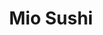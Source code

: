 ---
layout: place
title: "Mio Sushi"
permalink: /washington/vancouver/mio-sushi.html
stateAbbr: WA
stateName: Washington
cityName: Vancouver
seo:
  name: "Mio Sushi"
  type: Restaurant
  links: null
description: "Looking for sushi in Vancouver, Washington? Check out Mio Sushi for a delightful Japanese dining experience. Enjoy a variety of sushi and other dishes in a w..."
place_id: ChIJFcn82OutlVQRkEBq06ym5Fw
photos:
  - name: >-
      places/ChIJFcn82OutlVQRkEBq06ym5Fw/photos/AeeoHcJ0fwQYESm-Jv0vW72TZMt6MG3yTRfrtwy8nlpWcO2IkftqXmnAEvYSBWreC2oNKm0bSsZym3HSdjczJg655AwTiGQyLJBFhcZBgq5TvQ1gOQ6MzTdbnE8RbAT5gZiRLe7sS1i39lMsIZsryiyXwH5Kk0F51gbDW9K6bGF6XP-LKD2XT9wVKipVcX9Qsj3WOXA48FCXQohU1zXMeDjiRw_APILUyAzbLAxS_iCm7w4NvujIe3SSTlOrwSnQ5JFWp4yhEs5ioaCWubb6TTEe1liaSqRg3GAW82gq1OETSd7OvIh_i0_xJb2FU0pmOUTs6H8zOrZ7RoyugUa0j-QK5BTQvOsSe4atAwsESurobzdvXBvPqVSfiW1gWu0bEbcIHQAeE-RpnruV9Tg4S4gjyG8eWaUrrprr40y0T5g71DSLBg
    widthPx: 4000
    heightPx: 2252
    authorAttributions:
      - displayName: Mike P
        uri: https://maps.google.com/maps/contrib/110489686673379404222
        photoUri: >-
          https://lh3.googleusercontent.com/a-/ALV-UjU468mMPRogatRQTZWKnAMmd6eAMSLRWJC811LetrzwvUz_Ke9-ZA=s100-p-k-no-mo
    flagContentUri: >-
      https://www.google.com/local/imagery/report/?cb_client=maps_api_places.places_api&image_key=!1e10!2sCIHM0ogKEICAgICm69GVMg&hl=en-US
    googleMapsUri: >-
      https://www.google.com/maps/place//data=!3m4!1e2!3m2!1sCIHM0ogKEICAgICm69GVMg!2e10!4m2!3m1!1s0x5495adebd8fcc915:0x5ce4a6acd36a4090
  - name: >-
      places/ChIJFcn82OutlVQRkEBq06ym5Fw/photos/AeeoHcJR6nbjPv4_y2cmn9EaUBydAgQ1lz5zNXNSxY9o1jafkFe1mvjnPndPundD_jZiWu2BDPv_pH5PcJiCkfbDISYqxvRhuOQS0gOKVPBuLYMVJ85-zhWFEwIctiOpsdgUoSWJyFMK6UyBQjS9jle-ao9_RQBcRqpL89jvN-AschwGBjoZmoTbII7tg9gMtZeo-O5MOo2gUe_8wwqxhRyDFuXDNq7yQ6_ZHe2Iu16YHLaDjCz8OEZldE1B58yAUoH8f8ETRKEebvZO_CjhO5uaNR478VkslHSfoAt9f2bZ1wdn4dXftlJbZqX4UJ6BKGJTonYZnH6KhM2SPAV4yoYLXy61gbm_ScMrkmoAriZnTjRS1R8KDeHWDc6t417U_YL-7mc1g8HkdceM1dwOvfDWls-F_VxE77Y1wV8g4i2FDg8
    widthPx: 4783
    heightPx: 2988
    authorAttributions:
      - displayName: Cassandra Stedham
        uri: https://maps.google.com/maps/contrib/118340849586129051832
        photoUri: >-
          https://lh3.googleusercontent.com/a-/ALV-UjUi6iE2qz_hYbF5fVU3ZTXMiz6rvVCqrQ9Itv-2eU9u1jVCw2gJ=s100-p-k-no-mo
    flagContentUri: >-
      https://www.google.com/local/imagery/report/?cb_client=maps_api_places.places_api&image_key=!1e10!2sCIHM0ogKEICAgID4wNzlbg&hl=en-US
    googleMapsUri: >-
      https://www.google.com/maps/place//data=!3m4!1e2!3m2!1sCIHM0ogKEICAgID4wNzlbg!2e10!4m2!3m1!1s0x5495adebd8fcc915:0x5ce4a6acd36a4090
  - name: >-
      places/ChIJFcn82OutlVQRkEBq06ym5Fw/photos/AeeoHcL2ICcDohOZsSQHUVvoB2tigjrD4zO0RUPudHWc5FJWYKGYl9L62TBNq_MNBw8LqjWYZnW35RwQ1JhQ3G2Qtlv9DJ_-TIBXHDZISFKB9t3cyjh6PwV_Vc0gW5P9oh21ZfTZOuHuTsrMxLRnrGJ1l97s7XkrE5lPQG1wl5BCwKfQA-wKkTwUqmqcQw-6ASSDbsyqyqtmLOhkYuzL6LHmOGcwHEUYCEd_0f3T4NbSCCQs7_P4NXPAo6dOIIvxgog0gONuLJ0VcJERotun8-EEp0WTLCgcpNuWy2zO2uE616B7XbnpiQAzxRUKLmst4g1HvFL_yfqc7BfEaIVEIX3dKwh9PzXC26Ug5cFAGhC85VWurUURKj8NRAomHjJR0D2jGeqDZATEIt2wf4YJthsqW5QEkM2z763cLk-MU4Fnlc0
    widthPx: 4000
    heightPx: 3000
    authorAttributions:
      - displayName: Angus Fish (angus fish)
        uri: https://maps.google.com/maps/contrib/108702455212449661805
        photoUri: >-
          https://lh3.googleusercontent.com/a-/ALV-UjXlRB5Y0UbVGY_6W132PEWC7AVTqoDBAmvEJuoLbVW5lkaelLDPcw=s100-p-k-no-mo
    flagContentUri: >-
      https://www.google.com/local/imagery/report/?cb_client=maps_api_places.places_api&image_key=!1e10!2sCIHM0ogKEICAgICj_bODQQ&hl=en-US
    googleMapsUri: >-
      https://www.google.com/maps/place//data=!3m4!1e2!3m2!1sCIHM0ogKEICAgICj_bODQQ!2e10!4m2!3m1!1s0x5495adebd8fcc915:0x5ce4a6acd36a4090
  - name: >-
      places/ChIJFcn82OutlVQRkEBq06ym5Fw/photos/AeeoHcLFxDBnSieYHr1No4UqBtkqCix22rAwbvWV6zeAyWmpfa8FymEm9sJ3hpfHHjceQ7WR_5fDjOou4Qaeu3ZHFNhUTwa7yOqC9BUHZ7f4JqqwDLs1ZNleXn9gz5Kjhas4nw2-UM6zkVM3sN6WgVxrb6iw2th89nYebZf3WhRUzzaQADS-999wkrfBnOjV4scjsP-X9AA1doqCW8yLWBbDkfVxabwEze-uppbHjbpVNLYXmtk8f8oCOyZaBTCiSkLsvxMVyqnjUSiQ7pOBQzhebKrtq7TatowjLHYo3Y1VveSLr9PUA4GHkvRwWzqTFsofOL4cZJOOihJYqv5OGrST_wQyWQR-zsyxmt-1ZDOJIe8GN2J0BUgbVc1t2PdhO_ZgRVUKkLzQk8BoLpi6OrS3kezXAucNHb5D0-eAsKLvpfzDWw
    widthPx: 4000
    heightPx: 3000
    authorAttributions:
      - displayName: b w
        uri: https://maps.google.com/maps/contrib/117055738612047570802
        photoUri: >-
          https://lh3.googleusercontent.com/a-/ALV-UjU988CKA-QFDFEIx2-o3A4e5z8VWQmB77vKRm0GxOHt8UBhzwWq=s100-p-k-no-mo
    flagContentUri: >-
      https://www.google.com/local/imagery/report/?cb_client=maps_api_places.places_api&image_key=!1e10!2sCIHM0ogKEICAgMCQ2fDhVA&hl=en-US
    googleMapsUri: >-
      https://www.google.com/maps/place//data=!3m4!1e2!3m2!1sCIHM0ogKEICAgMCQ2fDhVA!2e10!4m2!3m1!1s0x5495adebd8fcc915:0x5ce4a6acd36a4090
  - name: >-
      places/ChIJFcn82OutlVQRkEBq06ym5Fw/photos/AeeoHcKavwJrAV-cdkIGUfMY5mybrFSGFtbnhNv4niTeVmiM8wShca27wclg5lfnkowzzkNNtDCkolorbcUCKnd46D_jbz9Hokrlh5EJcddb6ZNvOB5gICO6jmBwXZlKj9q03FsUMsqwkOzaFnhc9FCObYFmv0wDiiSB3iuwTfNmwPzgWzM1H5qAgfT0eSiuyjdMsGVwtH_doQDz2sDTN-VBea9hDjDm39zT7_gAwHQNBzjddiVfTHBL7c3d7fOgCrMIZuQLDsfI8jowEQHs-XmTN2VYkxrHKrLOuJT8_HqJ8yINcsY0d0HtIzg8j74dWX9LnDB4LSvlW524gaTIfThLc-FSAK1Lqve_H0v73om6q9n-c_tFQejjpLGGTRDpCnpeyNG-odSD2NDAQesI3ItuSRPKhU2pgVhqTl8yqSYjS-Ap3Hk
    widthPx: 4032
    heightPx: 3024
    authorAttributions:
      - displayName: Christopher D. Godwin II
        uri: https://maps.google.com/maps/contrib/111953709851104313128
        photoUri: >-
          https://lh3.googleusercontent.com/a-/ALV-UjX1_R5B2qa72RCPjl7mZA6TLkb69DoBPIjrdwQG_QUpL3rWK-0=s100-p-k-no-mo
    flagContentUri: >-
      https://www.google.com/local/imagery/report/?cb_client=maps_api_places.places_api&image_key=!1e10!2sCIHM0ogKEICAgICM0I3uiQE&hl=en-US
    googleMapsUri: >-
      https://www.google.com/maps/place//data=!3m4!1e2!3m2!1sCIHM0ogKEICAgICM0I3uiQE!2e10!4m2!3m1!1s0x5495adebd8fcc915:0x5ce4a6acd36a4090
  - name: >-
      places/ChIJFcn82OutlVQRkEBq06ym5Fw/photos/AeeoHcJIB-ycDxdfnFfnoQlqVz-IJ-bgi_Wkc3-_jhEAFWuakYj1ycqi8RPgGQ5ekMWhiuzrMt7x9nKkGvy5LNINhAjXiFaJW--7QDMwNK-kN-Kp5kWnVkAyxcUHTWm9JOG15DjYJYmtCg_IuVSyKqJ9_IN6QjxQQj4vN70kemExyTKIjXOYrFhjbvGFNkQOfyE5QJ4XJB09Y86aDP70-DEoVLnwPfTzE9s-fJYnOZ-X6jhQilo5EfPcht5MeKG4AdSdPYVGdVupIajR0BK2B5m_pDpJ-lS0fcFxf1VLsXDy0Q-Zi5n-tGpes3QhM4iHqqBWoRA3IJ8KCgicI8Gg5UWRmY-TQf1erklw7DdivPVPxRCZAxFlrnJtuJJDPUKkcZGEADP7PSH6RAaxZ84Z6PkkSdbdF4vBtwkrMjUu500XPKkYcg
    widthPx: 3024
    heightPx: 3024
    authorAttributions:
      - displayName: Tina Simmons
        uri: https://maps.google.com/maps/contrib/106074523164516817973
        photoUri: >-
          https://lh3.googleusercontent.com/a-/ALV-UjVaJziI9BnbTlAi1atwxOZKPhAOIudnrpgbi6tr9H-p53KIMV7a=s100-p-k-no-mo
    flagContentUri: >-
      https://www.google.com/local/imagery/report/?cb_client=maps_api_places.places_api&image_key=!1e10!2sCIHM0ogKEICAgIDM6ZjCLA&hl=en-US
    googleMapsUri: >-
      https://www.google.com/maps/place//data=!3m4!1e2!3m2!1sCIHM0ogKEICAgIDM6ZjCLA!2e10!4m2!3m1!1s0x5495adebd8fcc915:0x5ce4a6acd36a4090
  - name: >-
      places/ChIJFcn82OutlVQRkEBq06ym5Fw/photos/AeeoHcJKezvdMYLwHbfsqAsaQztLpTRwVktQkFZ8dYDBhOltkPEe14u_cV3glXNjPJCcPLWy2Ig6VgMet4GE3ihXShXPs5_6Ii7ezV-0aELrq18_xcFq90LAWI8iO3gdiAdgP0ju33Uz-euewle6EYQXFNpW_Vqg3vntPSeq2PY9aVIWPjpde_BlyAtVjyr7FOFuOuo4gwLmR8GV-NZ6HwHadcjPmuYRgGeEY17NaUlRANlDp9okEMxWpyeBr9Nd7u-RyaAiKVJsD_11yyIPu0u3jGRSNsgMzcaVtqJjRL1DA_Hrx48nBmQwQGZIBkjYcjRcjy7bNYlJbswBwFWAODNmVk4KLoLMNpehu8fXvtdXgO1TR1qDLtEXDNVLnb6M45XC1WcMepg2q68VBZjvS0pPMf0DgM4cdTx48qMEHn7WpE7EsQ
    widthPx: 3024
    heightPx: 4032
    authorAttributions:
      - displayName: Melinda
        uri: https://maps.google.com/maps/contrib/114225434113560996140
        photoUri: >-
          https://lh3.googleusercontent.com/a-/ALV-UjUzL32OliAcvaXmPMwjC_tmj9aVGPSJNUnkFQ8Gckw_09MTGe1gVQ=s100-p-k-no-mo
    flagContentUri: >-
      https://www.google.com/local/imagery/report/?cb_client=maps_api_places.places_api&image_key=!1e10!2sCIHM0ogKEICAgICMuLSMdA&hl=en-US
    googleMapsUri: >-
      https://www.google.com/maps/place//data=!3m4!1e2!3m2!1sCIHM0ogKEICAgICMuLSMdA!2e10!4m2!3m1!1s0x5495adebd8fcc915:0x5ce4a6acd36a4090
  - name: >-
      places/ChIJFcn82OutlVQRkEBq06ym5Fw/photos/AeeoHcKlBWztu_k5_FDd_nMLt5Ik6eMIM2LmSa1y9wRSFyPkuRIgtTxhvbX0maJaaVSnXGYnafAXE7L3H6Wk4kWylgZqFTw5Mo4ltvzY-xr6V29OiwrK4gZKi6-bW5MiZR7OSniAzlBOb8dkllRxmCQDd9s5vSYITKTxxyW4l0wiCb5aCpuYig8su3gYqMkLoyiCW14qduDDir7VLq3Lq6jUt-J_NuqMRcnubtSmAcJ49M5JydD-Xey49U_gazAWRJ-6HEMFPoHuNIEsaWxPDsRnULmT6bZxeV3HLRbJyXarbf6G8vTAzItZigpk5dEX_d5n9ATEw1tl2uFSwk3eFycdOttDx75OYzjWjsnzOQs5bP2Khbldc08tIonZCM4jBRquhISgSMmWRc0XnxdEvvCzgZT4w_yQM-fRUULwAR3GtZT6cw
    widthPx: 4032
    heightPx: 3024
    authorAttributions:
      - displayName: Stephen Krajewski
        uri: https://maps.google.com/maps/contrib/103319126043034366958
        photoUri: >-
          https://lh3.googleusercontent.com/a/ACg8ocJhmtOeiI2mXEc8D4A9pqSRg4OnsF95b0XZFhRX-pmD6o3w9Q=s100-p-k-no-mo
    flagContentUri: >-
      https://www.google.com/local/imagery/report/?cb_client=maps_api_places.places_api&image_key=!1e10!2sCIHM0ogKEICAgID65cXEJg&hl=en-US
    googleMapsUri: >-
      https://www.google.com/maps/place//data=!3m4!1e2!3m2!1sCIHM0ogKEICAgID65cXEJg!2e10!4m2!3m1!1s0x5495adebd8fcc915:0x5ce4a6acd36a4090
  - name: >-
      places/ChIJFcn82OutlVQRkEBq06ym5Fw/photos/AeeoHcJybvRM8CUiNSum-SmmRUher1SUpUhYnqUxRaF16ycIDj8_--CZmrkvuq8A5vPj-LCfHR2cN2jEsvLVuAYQb9PKISxT-L1f-LF7edF7IjA0h7ZDq7bvg6LDC0kw2Xnc7K3ci_VMWFKoBGCrw-CqxwOwxVwMqutSl2BZAIueZf4pj8TDCrHG5cg9130aoXMcMC-Wg2rrVfWkO7KNEWlZ1ydbkkfYvDM03xHCOHFws3lmt8bfNVmJ29uIyvKIyxEweqz25DLeUiIDNbGVkSp91iq42gg8Kvl-7K0-TcZ9ajW1j9Cgrj7BeWbm5aUVPkdaNXKltycl4exR-VzNIVfI9yZKf0WtTuYYyKOnWM0-_ceTmIGckd-eQgn4DiKJ4sms_zc7Dd5a5eApJsP1FoebuzCn1ONdEOh5ORtecjF-EASOVA
    widthPx: 3254
    heightPx: 2252
    authorAttributions:
      - displayName: Mike P
        uri: https://maps.google.com/maps/contrib/110489686673379404222
        photoUri: >-
          https://lh3.googleusercontent.com/a-/ALV-UjU468mMPRogatRQTZWKnAMmd6eAMSLRWJC811LetrzwvUz_Ke9-ZA=s100-p-k-no-mo
    flagContentUri: >-
      https://www.google.com/local/imagery/report/?cb_client=maps_api_places.places_api&image_key=!1e10!2sCIHM0ogKEICAgICm69HDaw&hl=en-US
    googleMapsUri: >-
      https://www.google.com/maps/place//data=!3m4!1e2!3m2!1sCIHM0ogKEICAgICm69HDaw!2e10!4m2!3m1!1s0x5495adebd8fcc915:0x5ce4a6acd36a4090
  - name: >-
      places/ChIJFcn82OutlVQRkEBq06ym5Fw/photos/AeeoHcJ-HjDFqAiYjzoAyePCa8vQkjOLP5CiGeVCV7v_7VYK1up-_zNZd0JbhC-B-FbZ2Y1eQ9kmHBPK6Nl_mc9xSrIjLT7lZvGXxZKSl4UlnZmNX5RUdEGLS5uzpUvhBfsEzRz0mAd2QUF-PFpLe7zOSQ8gdI2E-ApCnxWRJoNuwct1hse-1UmyQOnqT4h7gurljtU8MtD6gxI-SXbc1VDAm8qYyvZeb-KT7B0G2vHT7g_vcuoqrZVZpoUyqgmF88wv1nY9sL2pQI7M8GdT3nGRBFZqtBY_IRbedvhFBMkQnXWKvQdJ7sKdayfZ4UdiALPQcNo-VasnBplyFiFcvLXq04T-BKT006sCzM1KbozyA7-iOQcw4U6gT9XuZoUJDzmwCpiNvebtAflxjc-uF9EUQuLk-ABbkpX-55SFEsMNl6D41w
    widthPx: 3024
    heightPx: 4032
    authorAttributions:
      - displayName: Deanna Nudge
        uri: https://maps.google.com/maps/contrib/112275951162309496906
        photoUri: >-
          https://lh3.googleusercontent.com/a/ACg8ocKoA4E-VotJlmFk0DWT6u_qAg3gYT8ULphcJ4CjD9ZvwhbQjg=s100-p-k-no-mo
    flagContentUri: >-
      https://www.google.com/local/imagery/report/?cb_client=maps_api_places.places_api&image_key=!1e10!2sCIHM0ogKEICAgICZirj7aw&hl=en-US
    googleMapsUri: >-
      https://www.google.com/maps/place//data=!3m4!1e2!3m2!1sCIHM0ogKEICAgICZirj7aw!2e10!4m2!3m1!1s0x5495adebd8fcc915:0x5ce4a6acd36a4090
address: '13317 NE 12th Ave #101, Vancouver, WA 98685, USA'
street: '13317 NE 12th Ave #101'
city: Vancouver
state: WA
zip: '98685'
country: USA
neighborhood: null
latitude: '45.717862'
longitude: '-122.658867'
accessibility_options:
  wheelchairAccessibleParking: true
  wheelchairAccessibleEntrance: true
  wheelchairAccessibleRestroom: true
  wheelchairAccessibleSeating: true
business_status: OPERATIONAL
name: Mio Sushi
google_maps_links:
  directionsUri: >-
    https://www.google.com/maps/dir//''/data=!4m7!4m6!1m1!4e2!1m2!1m1!1s0x5495adebd8fcc915:0x5ce4a6acd36a4090!3e0
  placeUri: https://maps.google.com/?cid=6693658207390941328
  writeAReviewUri: >-
    https://www.google.com/maps/place//data=!4m3!3m2!1s0x5495adebd8fcc915:0x5ce4a6acd36a4090!12e1
  reviewsUri: >-
    https://www.google.com/maps/place//data=!4m4!3m3!1s0x5495adebd8fcc915:0x5ce4a6acd36a4090!9m1!1b1
  photosUri: >-
    https://www.google.com/maps/place//data=!4m3!3m2!1s0x5495adebd8fcc915:0x5ce4a6acd36a4090!10e5
primary_type: Sushi Restaurant
opening_hours:
  regular: null
  current: null
secondary_opening_hours:
  regular:
    weekdayDescriptions: null
    type: null
  current:
    weekdayDescriptions: null
    type: null
phone: null
price_level: null
price_range: null
rating: null
rating_count: 0
website: null
reviews: null
parking_options: null
payment_options: null
allow_dogs: null
curbside_pickup: null
delivery: null
dine_in: null
good_for_children: null
good_for_groups: null
good_for_sports: null
live_music: null
menu_for_children: null
outdoor_seating: null
reservable: null
restroom: null
serves_beer: null
serves_breakfast: null
serves_brunch: null
serves_cocktails: null
serves_coffee: null
serves_dinner: null
serves_dessert: null
serves_lunch: null
serves_vegetarian_food: null
serves_wine: null
takeout: null
summary: null

---